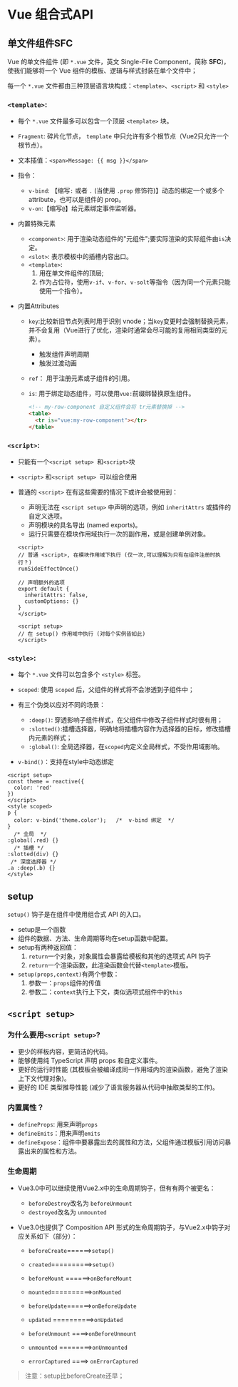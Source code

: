 # Vue 组合式API

## 单文件组件SFC

Vue 的单文件组件 (即 `*.vue` 文件，英文 Single-File Component，简称 **SFC**)，使我们能够将一个 Vue 组件的模板、逻辑与样式封装在单个文件中；

每一个 `*.vue` 文件都由三种顶层语言块构成：`<template>`、`<script>` 和 `<style>`

### `<template>`:

- 每个 `*.vue` 文件最多可以包含一个顶层 `<template>` 块。

- `Fragment`: 碎片化节点， `template` 中只允许有多个根节点（Vue2只允许一个根节点）。

- 文本插值：`<span>Message: {{ msg }}</span>`

- 指令：

  - `v-bind`: 【缩写`:` 或者 `.` (当使用 `.prop` 修饰符)】动态的绑定一个或多个 attribute，也可以是组件的 prop。
  - `v-on`:【缩写`@`】给元素绑定事件监听器。

- 内置特殊元素

  - `<component>`: 用于渲染动态组件的"元组件";要实际渲染的实际组件由`is`决定。
  - `<slot>`: 表示模板中的插槽内容出口。
  - `<template>`: 
    1. 用在单文件组件的顶层;
    2. 作为占位符，使用`v-if`、`v-for`、`v-solt`等指令（因为同一个元素只能使用一个指令）。

- 内置Attributes

  - `key`:比较新旧节点列表时用于识别 vnode；当`key`变更时会强制替换元素，并不会复用（Vue进行了优化，渲染时通常会尽可能的复用相同类型的元素）。

    - 触发组件声明周期
    - 触发过渡动画

  - `ref`： 用于注册元素或子组件的引用。

  - `is`:  用于绑定动态组件，可以使用`vue:`前缀绑替换原生组件。

    ```html
    <!-- my-row-component 自定义组件会将 tr元素替换掉 -->
    <table>
      <tr is="vue:my-row-component"></tr>
    </table>
    ```

### `<script>`:

- 只能有一个`<script setup> `和`<script>`块

- `<script>` 和`<script setup> `可以组合使用

- 普通的 `<script>` 在有这些需要的情况下或许会被使用到：

  - 声明无法在 `<script setup>` 中声明的选项，例如 `inheritAttrs` 或插件的自定义选项。
  - 声明模块的具名导出 (named exports)。
  - 运行只需要在模块作用域执行一次的副作用，或是创建单例对象。
  
  ```vue
  <script>
  // 普通 <script>, 在模块作用域下执行 (仅一次,可以理解为只有在组件注册时执行？)
  runSideEffectOnce()
  
  // 声明额外的选项
  export default {
    inheritAttrs: false,
    customOptions: {}
  }
  </script>
  
  <script setup>
  // 在 setup() 作用域中执行 (对每个实例皆如此)
  </script>
  
  ```
  
  
  

### `<style>`:

- 每个 `*.vue` 文件可以包含多个 `<style>` 标签。

- `scoped`: 使用 `scoped` 后，父组件的样式将不会渗透到子组件中；
- 有三个伪类以应对不同的场景：
  - `:deep()`: 穿透影响子组件样式，在父组件中修改子组件样式时很有用；
  - `:slotted()`:插槽选择器，明确地将插槽内容作为选择器的目标，修改插槽内元素的样式；
  - `:global()`: 全局选择器，在`scoped`内定义全局样式，不受作用域影响。
- `v-bind()`：支持在style中动态绑定

```vue
<script setup>
const theme = reactive({
  color: 'red'
})
</script>
<style scoped>
p {
  color: v-bind('theme.color');   /*  v-bind 绑定  */
}
  /* 全局  */
:global(.red) {}
  /* 插槽 */
:slotted(div) {}
 /* 深度选择器 */
.a :deep(.b) {}
</style>
```

## setup

`setup()` 钩子是在组件中使用组合式 API 的入口。

- setup是一个函数
- 组件的数据、方法、生命周期等均在setup函数中配置。
- setup有两种返回值：
  1. `return`一个对象，对象属性会暴露给模板和其他的选项式 API 钩子
  2. `return`一个渲染函数，此渲染函数会代替`<template>`模版。
- `setup(props,context)`有两个参数：
  1. 参数一：`props`组件的传值
  2. 参数二：`context`执行上下文，类似选项式组件中的`this`

## `<script setup>`

### 为什么要用`<script setup>`?

- 更少的样板内容，更简洁的代码。
- 能够使用纯 TypeScript 声明 props 和自定义事件。
- 更好的运行时性能 (其模板会被编译成同一作用域内的渲染函数，避免了渲染上下文代理对象)。
- 更好的 IDE 类型推导性能 (减少了语言服务器从代码中抽取类型的工作)。

### 内置属性？

- `defineProps`: 用来声明`props`
- `defineEmits`：用来声明`emits`
- `defineExpose`：组件中要暴露出去的属性和方法，父组件通过模版引用访问暴露出来的属性和方法。

### 生命周期

- Vue3.0中可以继续使用Vue2.x中的生命周期钩子，但有有两个被更名：

  - `beforeDestroy`改名为 `beforeUnmount`
  - `destroyed`改名为 `unmounted`

- Vue3.0也提供了 Composition API 形式的生命周期钩子，与Vue2.x中钩子对应关系如下（部分）：

  - `beforeCreate`======>`setup()`

  - `created`==========>`setup()`

  - `beforeMount` ======>`onBeforeMount`

  - `mounted`==========>`onMounted`

  - `beforeUpdate`======>`onBeforeUpdate`

  - `updated` ==========>`onUpdated`

  - `beforeUnmount` ====>`onBeforeUnmount`

  - `unmounted` ========>`onUnmounted`

  - `errorCaptured` ====> `onErrorCaptured`

    

> 注意：setup比beforeCreate还早；<script setup> 中的代码会在每次组件实例被创建的时候执行。

### 响应式数据

#### `ref()`

- 接受基本类型，也可以是引用类型；返回响应式数据的引用对象（reference对象，简称ref对象）；
- 基本类型基于`defineProperty`原理，内部源码用的是class的get和set;
- 引用类型在内部借用`reactive()`；
- 使用时通过`.value`访问响应式数据；

#### `reactive()`

- 只接受对象，返回一个对象的响应式代理（proxy对象）；
- reactive定义的响应式数据是“深层次的”，嵌套属性同样是响应式的；
- 内部基于 ES6 的 Proxy 实现，通过代理对象操作源对象内部数据进行操作；

#### `reactive`对比`ref`

- 从定义数据角度对比：
  - ref用来定义：**基本类型数据**。
  - reactive用来定义：**对象（或数组）类型数据**。
  - 备注：ref也可以用来定义**对象（或数组）类型数据**, 它内部会自动通过`reactive`转为**代理对象**。
- 从原理角度对比：
  - ref通过`Object.defineProperty()`的`get`与`set`来实现响应式（数据劫持）。
  - reactive通过使用**Proxy**来实现响应式（数据劫持）, 并通过**Reflect**操作**源对象**内部的数据。
- 从使用角度对比：
  - ref定义的数据：操作数据**需要**`.value`，**可以重新赋值**，重新赋之后依然保持响应。
  - reactive定义的数据：操作数据与读取数据：**均不需要**`.value`；**不能重新赋值**，只能修改属性。

#### 浅响应

- `shallowRef`
- `shallowReactive`
- `shallowReadonly`

#### computed函数

与Vue2配置一样

- 只有`get`没有`set`时返回一个只读的响应式ref对象；
- 既有`get`也有`set`会创建一个可写的 ref 对象，可以用在`v-modal`指令上。

```vue
<script setup>
  const count = ref(1)
  const plusOne = computed({
    get: () => count.value + 1,
    set: (val) => {
      count.value = val - 1
    }
  })

  plusOne.value = 1
  console.log(count.value) // 0
</script>
```



#### watch函数

侦听一个或多个响应式数据源，并在数据源变化时调用所给的回调函数。

- 监听一个getter函数
- 监听一个reactive
- 监听一个ref

```vue
<script setup>
 // 侦听一个 getter 函数：
const state = reactive({ count: 0 })
watch(
  () => state.count,
  (count, prevCount) => { /* ... */},
  {
    immediate：true,// 默认：false, 定义时立即执行
    deep:true,//   默认：false，开启深度监听
    flush:'pre' | 'post' | 'sync', // 默认：pre,回调的触发时机:数据变更后，DOM更新前｜DOM更新后｜异步
  }
)
// 侦听一个 ref：
const count = ref(0)
watch(count, (count, prevCount) => {/* ... */})
// 监听多个源，参数是一个数组
watch([fooRef, barRef], ([foo, bar], [prevFoo, prevBar]) => {/* ... */})

</script>
```

#### watchEffect

立即执行函数，并在依赖更改时重新执行；依赖收集和响应式追踪和`computed`很像。

- vs`watch`:watch需要指明监听的响应式数据，监听的那个响应式数据修改时才会执行。
  - watch能明确监听哪一个值发生变化时执行；
  - watch能访问前一个值和当前值
- vs`computed`:都不需要指明响应式数据，函数体内有的响应数据都会被监听；
  - computed需要return一个值；
  - watch不需要return任何值；

```vue
<script setup>
//watchEffect 定义时会立即执行，回调内定义的响应数据发生变化也会执行。
watchEffect(()=>{
    const x1 = sum.value
    const x2 = person.age
    console.log('watchEffect配置的回调执行了')
})
</script>
```



### 自定义hook函数


### 组件



